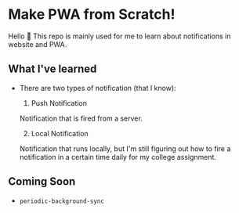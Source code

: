 # Make PWA from Scratch!

Hello 👋 This repo is mainly used for me to learn about notifications in website and PWA.

## What I've learned

- There are two types of notification (that I know):

  1. Push Notification
    
    Notification that is fired from a server.

  2. Local Notification
    
    Notification that runs locally, but I'm still figuring out how to fire a notification in a certain time daily for my college assignment.

## Coming Soon

- `periodic-background-sync`